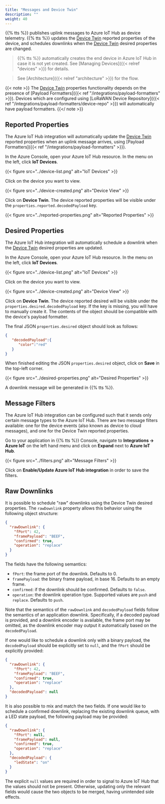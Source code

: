```yaml
---
title: "Messages and Device Twin"
description: ""
weight: 40
---
```


{{% tts %}} publishes uplink messages to Azure IoT Hub as device telemetry. {{% tts %}} updates the [Device Twin](https://docs.microsoft.com/en-us/azure/iot-hub/iot-hub-devguide-device-twins) reported properties of the device, and schedules downlinks when the [Device Twin](https://docs.microsoft.com/en-us/azure/iot-hub/iot-hub-devguide-device-twins) desired properties are changed.

<!--more-->

> {{% tts %}} automatically creates the end device in Azure IoT Hub in case it is not yet created. See [Managing Devices]({{< relref "devices" >}}) for details.

> See [Architecture]({{< relref "architecture" >}}) for the flow.

{{< note >}} The [Device Twin](https://docs.microsoft.com/en-us/azure/iot-hub/iot-hub-devguide-device-twins) properties functionality depends on the presence of [Payload Formatters]({{< ref "/integrations/payload-formatters" >}}). Devices which are configured using [LoRaWAN Device Repository]({{< ref "/integrations/payload-formatters/device-repo" >}}) will automatically have payload formatters. {{</ note >}}

## Reported Properties

The Azure IoT Hub integration will automatically update the [Device Twin](https://docs.microsoft.com/en-us/azure/iot-hub/iot-hub-devguide-device-twins) reported properties when an uplink message arrives, using [Payload Formatters]({{< ref "/integrations/payload-formatters" >}}).

In the Azure Console, open your Azure IoT Hub resource. In the menu on the left, click **IoT Devices**.

{{< figure src="../device-list.png" alt="IoT Devices" >}}

Click on the device you want to view.

{{< figure src="../device-created.png" alt="Device View" >}}

Click on **Device Twin**. The device reported properties will be visible under the `properties.reported.decodedPayload` key.

{{< figure src="../reported-properties.png" alt="Reported Properties" >}}

## Desired Properties

The Azure IoT Hub integration will automatically schedule a downlink when the [Device Twin](https://docs.microsoft.com/en-us/azure/iot-hub/iot-hub-devguide-device-twins) desired properties are updated.

In the Azure Console, open your Azure IoT Hub resource. In the menu on the left, click **IoT Devices**.

{{< figure src="../device-list.png" alt="IoT Devices" >}}

Click on the device you want to view.

{{< figure src="../device-created.png" alt="Device View" >}}

Click on **Device Twin**. The device reported desired will be visible under the `properties.desired.decodedPayload` key. If the key is missing, you will have to manually create it. The contents of the object should be compatible with the device's payload formatter.

The final JSON `properties.desired` object should look as follows:

```json
{
   "decodedPayload":{
      "color":"red"
   }
}
```

When finished editing the JSON `properties.desired` object, click on **Save** in the top-left corner.

{{< figure src="../desired-properties.png" alt="Desired Properties" >}}

A downlink message will be generated in {{% tts %}}.

## Message Filters

The Azure IoT Hub integration can be configured such that it sends only certain message types to the Azure IoT Hub. There are two message filters available: one for the device events (also known as device to cloud messages), and one for the Device Twin reported properties.

Go to your application in {{% tts %}} Console, navigate to **Integrations &#8594; Azure IoT** on the left hand menu and click on **Expand** next to **Azure IoT Hub**.


{{< figure src="../filters.png" alt="Message Filters" >}}

Click on **Enable/Update Azure IoT Hub integration** in order to save the filters.

## Raw Downlinks

It is possible to schedule "raw" downlinks using the Device Twin desired properties. The `rawDownlink` property allows this behavior using the following object structure:

```json
{
  "rawDownlink": {
    "fPort": 42,
    "framePayload": "BEEF",
    "confirmed": true,
    "operation": "replace"
  }
}
```

The fields have the following semantics:

- `fPort`: the frame port of the downlink. Defaults to 0.
- `framePayload`: the binary frame payload, in base 16. Defaults to an empty frame.
- `confirmed`: if the downlink should be confirmed. Defaults to `false`.
- `operation`: the downlink operation type. Supported values are `push` and `replace`. Defaults to `push`.

Note that the semantics of the `rawDownlink` and `decodedPayload` fields follow the semantics of an application downlink. Specifically, if a decoded payload is provided, and a downlink encoder is available, the frame port may be omitted, as the downlink encoder may output it automatically based on the `decodedPayload`.


If one would like to schedule a downlink only with a binary payload, the `decodedPayload` should be explicitly set to `null`, and the `fPort` should be explicitly provided:


```json
{
  "rawDownlink": {
    "fPort": 42,
    "framePayload": "BEEF",
    "confirmed": true,
    "operation": "replace"
  },
  "decodedPayload": null
}
```

It is also possible to mix and match the two fields. If one would like to schedule a confirmed downlink, replacing the existing downlink queue, with a LED state payload, the following payload may be provided:

```json
{
  "rawDownlink": {
    "fPort": null,
    "framePayload": null,
    "confirmed": true,
    "operation": "replace"
  },
  "decodedPayload": {
    "ledState": "on"
  }
}
```

The explicit `null` values are required in order to signal to Azure IoT Hub that the values should not be present. Otherwise, updating only the relevant fields would cause the two objects to be merged, having unintended side effects.

